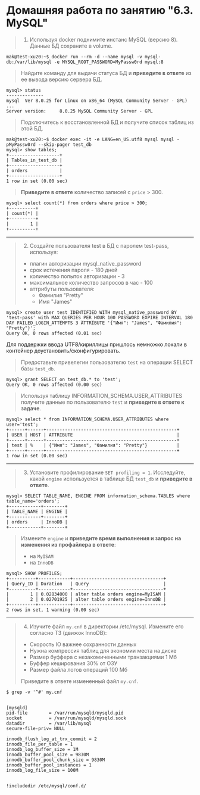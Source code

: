 # Домашняя работа по занятию "6.3. MySQL"

> 1. Используя docker поднимите инстанс MySQL (версию 8). Данные БД сохраните в volume.

```
mak@test-xu20:~$ docker run --rm -d --name mysql -v mysql-db:/var/lib/mysql -e MYSQL_ROOT_PASSWORD=MyPassw0rd mysql:8
```

> Найдите команду для выдачи статуса БД и **приведите в ответе** из ее вывода версию сервера БД.

```
mysql> status
--------------
mysql  Ver 8.0.25 for Linux on x86_64 (MySQL Community Server - GPL)
...
Server version:		8.0.25 MySQL Community Server - GPL
```

> Подключитесь к восстановленной БД и получите список таблиц из этой БД.
```
mak@test-xu20:~$ docker exec -it -e LANG=en_US.utf8 mysql mysql -pMyPassw0rd --skip-pager test_db
mysql> show tables;
+-------------------+
| Tables_in_test_db |
+-------------------+
| orders            |
+-------------------+
1 row in set (0.00 sec)
```

> **Приведите в ответе** количество записей с `price` > 300.

``` 
mysql> select count(*) from orders where price > 300;
+----------+
| count(*) |
+----------+
|        1 |
+----------+
```

---

> 2. Создайте пользователя test в БД c паролем test-pass, используя:
> - плагин авторизации mysql_native_password
> - срок истечения пароля - 180 дней 
> - количество попыток авторизации - 3 
> - максимальное количество запросов в час - 100
> - аттрибуты пользователя:
>    - Фамилия "Pretty"
>    - Имя "James"

```
mysql> create user test IDENTIFIED WITH mysql_native_password BY 'test-pass' with MAX_QUERIES_PER_HOUR 100 PASSWORD EXPIRE INTERVAL 180 DAY FAILED_LOGIN_ATTEMPTS 3 ATTRIBUTE '{"Имя": "James", "Фамилия": "Pretty"}';
Query OK, 0 rows affected (0.01 sec)
```
Для поддержки ввода UTF8/кириллицы пришлось немножко локали в контейнер доустановить/сконфигурировать.

> Предоставьте привелегии пользователю `test` на операции SELECT базы `test_db`.

```
mysql> grant SELECT on test_db.* to 'test';
Query OK, 0 rows affected (0.00 sec)
```
   
>Используя таблицу INFORMATION_SCHEMA.USER_ATTRIBUTES получите данные по пользователю `test` и 
**приведите в ответе к задаче**.

```
mysql> select * from INFORMATION_SCHEMA.USER_ATTRIBUTES where user='test';
+------+------+-------------------------------------------------+
| USER | HOST | ATTRIBUTE                                       |
+------+------+-------------------------------------------------+
| test | %    | {"Имя": "James", "Фамилия": "Pretty"}           |
+------+------+-------------------------------------------------+
1 row in set (0.00 sec)
```

---
> 3. Установите профилирование `SET profiling = 1`.
> Исследуйте, какой `engine` используется в таблице БД `test_db` и **приведите в ответе**.

```
mysql> SELECT TABLE_NAME, ENGINE FROM information_schema.TABLES where table_name='orders';
+------------+--------+
| TABLE_NAME | ENGINE |
+------------+--------+
| orders     | InnoDB |
+------------+--------+
```

> Измените `engine` и **приведите время выполнения и запрос на изменения из профайлера в ответе**:
> - на `MyISAM`
> - на `InnoDB`

```
mysql> SHOW PROFILES;
+----------+------------+----------------------------------+
| Query_ID | Duration   | Query                            |
+----------+------------+----------------------------------+
|        1 | 0.02834000 | alter table orders engine=MyISAM |
|        2 | 0.02701925 | alter table orders engine=InnoDB |
+----------+------------+----------------------------------+
2 rows in set, 1 warning (0.00 sec)
```

---
> 4. Изучите файл `my.cnf` в директории /etc/mysql.
> Измените его согласно ТЗ (движок InnoDB):
> - Скорость IO важнее сохранности данных
> - Нужна компрессия таблиц для экономии места на диске
> - Размер буффера с незакомиченными транзакциями 1 Мб
> - Буффер кеширования 30% от ОЗУ
> - Размер файла логов операций 100 Мб
>
> Приведите в ответе измененный файл `my.cnf`.

```
$ grep -v '^#' my.cnf


[mysqld]
pid-file        = /var/run/mysqld/mysqld.pid
socket          = /var/run/mysqld/mysqld.sock
datadir         = /var/lib/mysql
secure-file-priv= NULL

innodb_flush_log_at_trx_commit = 2
innodb_file_per_table = 1
innodb_log_buffer_size = 1M
innodb_buffer_pool_size = 9830M
innodb_buffer_pool_chunk_size = 9830M
innodb_buffer_pool_instances = 1
innodb_log_file_size = 100M


!includedir /etc/mysql/conf.d/
```

